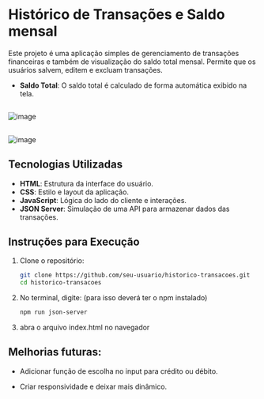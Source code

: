# Histórico de Transações e Saldo mensal

Este projeto é uma aplicação simples de gerenciamento de transações financeiras e também de visualização do saldo total mensal. Permite que os usuários salvem, editem e excluam transações.

- **Saldo Total**: O saldo total é calculado de forma automática exibido na tela.
##
![image](https://github.com/user-attachments/assets/33046371-0685-43f0-9757-da51b891c923)
##
![image](https://github.com/user-attachments/assets/7142dcaa-2b7a-4028-8a08-cb00c4daf3dd)
##




## Tecnologias Utilizadas

- **HTML**: Estrutura da interface do usuário.
- **CSS**: Estilo e layout da aplicação.
- **JavaScript**: Lógica do lado do cliente e interações.
- **JSON Server**: Simulação de uma API para armazenar dados das transações.

## Instruções para Execução

1. Clone o repositório:
   ```bash
   git clone https://github.com/seu-usuario/historico-transacoes.git
   cd historico-transacoes
   ```
2. No terminal, digite: (para isso deverá ter o npm instalado)
    ```bash
    npm run json-server 
3. abra o arquivo index.html no navegador


## Melhorias futuras:

- Adicionar função de escolha no input para crédito ou débito.

- Criar responsividade e deixar mais dinâmico.
